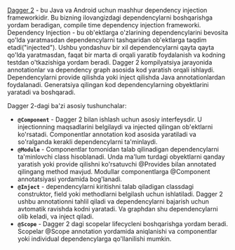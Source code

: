 [Dagger 2](https://developer.android.com/training/dependency-injection/dagger-basics) - bu Java va Android uchun mashhur dependency injection frameworkidir. Bu bizning ilovangizdagi dependencylarni boshqarishga yordam beradigan, compile time dependency injection frameworki. Dependency Injection - bu ob'ektlarga o'zlarining dependencylarini bevosita qo'lda yaratmasdan dependencylarni tashqaridan  ob'ektlarga taqdim etadi("injected"). Ushbu yondashuv bir xil dependencylarni qayta qayta qo'lda yaratmasdan, faqat bir marta di orqali yaratib foydalanish va kodning testdan o'tkazishiga yordam beradi. Dagger 2 kompilyatsiya jarayonida annotationlar va dependency graph asosida kod yaratish orqali ishlaydi. Dependencylarni provide qilishda yoki inject qilishda Java annotationlardan foydalanadi. Generatsiya qilingan kod dependencylarning obyektlarini yaratadi va boshqaradi.

Dagger 2-dagi ba'zi asosiy tushunchalar:

- **```@Component```** - Dagger 2 bilan ishlash uchun asosiy interfeysdir. U injectionning maqsadlarini belgilaydi va injected qilingan ob'ektlarni ko'rsatadi. Componentlar annotation kod asosida yaratiladi va so'ralganda kerakli dependencylarni ta'minlaydi.
- **```@Module```** - Componentlar tomonidan talab qilinadigan dependencylarni ta'minlovchi class hisoblanadi. Unda ma'lum turdagi obyektlarni qanday yaratish yoki provide qilishni ko'rsatuvchi @Provides bilan annotated qilingang method mavjud. Modullar componentlarga @Component annotatsiyasi yordamida bog'lanadi.
- **```@Inject```** - dependencylarni kiritishni talab qiladigan classdagi construktor, field yoki methodlarni belgilash uchun ishlatiladi. Dagger 2 ushbu annotationni tahlil qiladi va dependencylarni bajarish uchun avtomatik ravishda kodni yaratadi. Va graphdan shu dependencylarni olib keladi, va inject qiladi.
- **```@Scope```** - Dagger 2 dagi scopelar lifecycleni boshqarishga yordam beradi. Scopelar @Scope annotation yordamida aniqlanishi va componentlar yoki individual dependencylarga qo'llanilishi mumkin.




